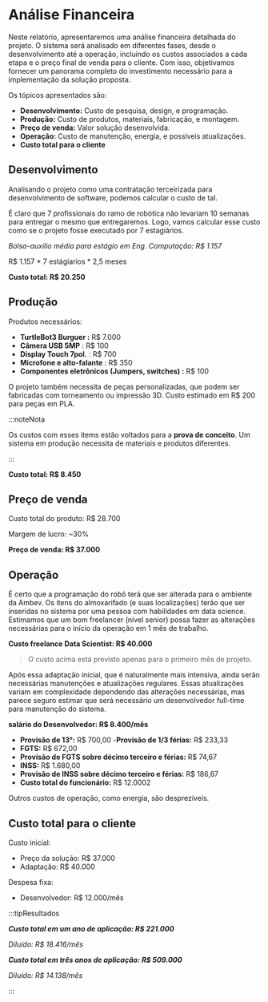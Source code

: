 # Análise Financeira

Neste relatório, apresentaremos uma análise financeira detalhada do projeto. O sistema será analisado em diferentes fases, desde o desenvolvimento até a operação, incluindo os custos associados a cada etapa e o preço final de venda para o cliente. Com isso, objetivamos fornecer um panorama completo do investimento necessário para a implementação da solução proposta.

Os tópicos apresentados são:

- **Desenvolvimento:** Custo de pesquisa, design, e programação.
- **Produção:** Custo de produtos, materiais, fabricação, e montagem.
- **Preço de venda:** Valor solução desenvolvida.
- **Operação:** Custo de manutenção, energia, e possíveis atualizações.
- **Custo total para o cliente**

## Desenvolvimento

Analisando o projeto como uma contratação terceirizada para desenvolvimento de software, podemos calcular o custo de tal.

É claro que 7 profissionais do ramo de robótica não levariam 10 semanas para entregar o mesmo que entregaremos. Logo, vamos calcular esse custo como se o projeto fosse executado por 7 estagiários.

*Bolsa-auxilio média para estágio em Eng. Computação: R$ 1.157*

R$ 1.157 * 7 estágiarios * 2,5 meses

**Custo total:  R$ 20.250**

## Produção

Produtos necessários:

- **TurtleBot3 Burguer :** R$ 7.000
- **Câmera USB 5MP** :  R$ 100
- **Display Touch 7pol.** : R$ 700
- **Microfone e alto-falante** : R$ 350
- **Componentes eletrônicos (Jumpers, switches) :** R$ 100

O projeto também necessita de peças personalizadas, que podem ser fabricadas com torneamento ou impressão 3D. Custo estimado em R$ 200 para peças em PLA.

:::noteNota

Os custos com esses items estão voltados para a **prova de conceito**. Um sistema em produção necessita de materiais e produtos diferentes.

:::



**Custo total: R$ 8.450**

## Preço de venda

Custo total do produto: R$ 28.700

Margem de lucro: ~30%

**Preço de venda: R$ 37.000**

## Operação

É certo que a programação do robô terá que ser alterada para o ambiente da Ambev. Os itens do almoxarifado (e suas localizações) terão que ser inseridas no sistema por uma pessoa com habilidades em data science. Estimamos que um bom freelancer (nivel senior) possa fazer as alterações necessárias para o início da operação em 1 mês de trabalho.

**Custo freelance Data Scientist: R$ 40.000**

> O custo acima está previsto apenas para o primeiro mês de projeto.

Após essa adaptação inicial, que é naturalmente mais intensiva, ainda serão necessárias manutenções e atualizações regulares. Essas atualizações variam em complexidade dependendo das alterações necessárias, mas parece seguro estimar que será necessário um desenvolvedor full-time para manutenção do sistema.

**salário do Desenvolvedor: R$ 8.400/mês**

- **Provisão de 13°:** R$ 700,00
  -**Provisão de 1/3 férias:** R$ 233,33
- **FGTS:** R$ 672,00
- **Provisão de FGTS sobre décimo terceiro e férias:** R$ 74,67
- **INSS:** R$ 1.680,00
- **Provisão de INSS sobre décimo terceiro e férias:** R$ 186,67
- **Custo total do funcionário:** R$ 12.0002

Outros custos de operação, como energia, são desprezíveis.

## Custo total para o cliente

Custo inicial:

- Preço da solução:  R$ 37.000
- Adaptação: R$ 40.000

Despesa fixa:

- Desenvolvedor: R$ 12.000/mês

:::tipResultados

***Custo total em um ano de aplicação: R$ 221.000***

*Diluído: R$ 18.416/mês*

***Custo total em três anos de aplicação: R$ 509.000***

*Diluído: R$ 14.138/mês*

:::
